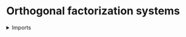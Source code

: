 # Orthogonal factorization systems

<details><summary>Imports</summary>
```agda
module orthogonal-factorization-systems.orthogonal-factorization-systems where

open import foundation.cartesian-product-types
open import foundation.conjunction
open import foundation.contractible-types
open import foundation.dependent-pair-types
open import foundation.equivalences
open import foundation.functions
open import foundation.propositions
open import foundation.subtypes
open import foundation.universe-levels

open import orthogonal-factorization-systems.function-classes
open import orthogonal-factorization-systems.factorizations-of-maps
```
</details>

## Idea

An **orthogonal factorization system** is a pair of composition closed function
classes `L` and `R` that contain the equivalences, such that for every function
`f : A → B` there is a unique factorization `f ~ fr ∘ fl` such that the left map
(by diagrammatic ordering) `fl` is in `L` and the right map `fr` is in `R`.

## Definition

We first define factorizations with a left and a right function class.

```agda
module _
  {l1 l2 lF lL lR : Level}
  (L : function-class l1 lF lL)
  (R : function-class lF l2 lR)
  {A : UU l1} {B : UU l2} (f : A → B)
  where

  is-function-class-factorization-Prop : factorization f lF → Prop (lL ⊔ lR)
  is-function-class-factorization-Prop F =
    conj-Prop (L (left-map-factorization F)) (R (right-map-factorization F))

  is-function-class-factorization : factorization f lF → UU (lL ⊔ lR)
  is-function-class-factorization =
    type-Prop ∘ is-function-class-factorization-Prop

  function-class-factorization :
    UU (l1 ⊔ l2 ⊔ lsuc lF ⊔ lL ⊔ lR)
  function-class-factorization =
    Σ (factorization f lF) (is-function-class-factorization)
```

### Orthogonal factorization systems

```agda
is-orthogonal-factorization-system :
  {l lL lR : Level}
  (L : function-class l l lL)
  (R : function-class l l lR)
  → UU (lsuc l ⊔ lL ⊔ lR)
is-orthogonal-factorization-system {l} L R =
  ( is-composition-closed-function-class L × is-equiv-closed-function-class L) ×
  ( ( is-composition-closed-function-class R × is-equiv-closed-function-class R) ×
  ((A B : UU l) (f : A → B) → is-contr (function-class-factorization L R f)))

orthogonal-factorization-system :
  (l lL lR : Level) → UU (lsuc l ⊔ lsuc lL ⊔ lsuc lR)
orthogonal-factorization-system l lL lR =
  Σ ( function-class l l lL)
    ( λ L →
      Σ ( function-class l l lR)
        ( is-orthogonal-factorization-system L))
```

## Properties

### Being an orthogonal factorization system is a property

```agda
module _
  {l lL lR : Level}
  (L : function-class l l lL)
  (R : function-class l l lR)
  where

  is-prop-is-orthogonal-factorization-system :
    is-prop (is-orthogonal-factorization-system L R)
  is-prop-is-orthogonal-factorization-system =
    is-prop-prod
      ( is-prop-prod
        ( is-prop-is-composition-closed-function-class L)
        ( is-prop-is-equiv-closed-function-class L))
      ( is-prop-prod
        ( is-prop-prod
          ( is-prop-is-composition-closed-function-class R)
          ( is-prop-is-equiv-closed-function-class R))
        ( is-prop-Π λ A → is-prop-Π λ B → is-prop-Π λ f → is-property-is-contr))

  is-orthogonal-factorization-system-Prop : Prop (lsuc l ⊔ lL ⊔ lR)
  pr1 is-orthogonal-factorization-system-Prop =
    is-orthogonal-factorization-system L R
  pr2 is-orthogonal-factorization-system-Prop =
    is-prop-is-orthogonal-factorization-system
```
